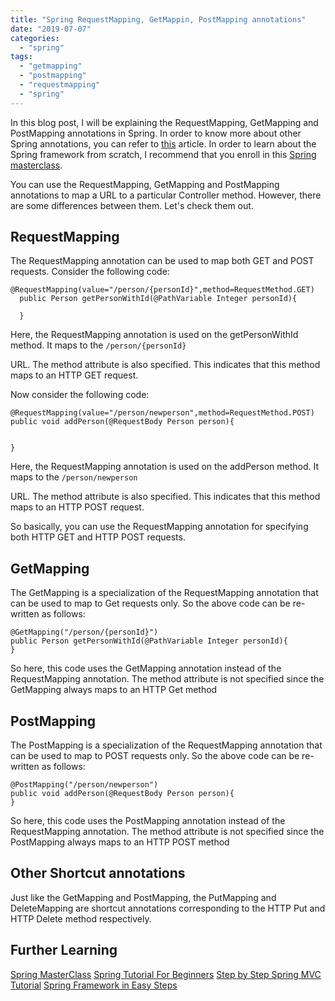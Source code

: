 ```yaml
---
title: "Spring RequestMapping, GetMappin, PostMapping annotations"
date: "2019-07-07"
categories: 
  - "spring"
tags: 
  - "getmapping"
  - "postmapping"
  - "requestmapping"
  - "spring"
---
```


In this blog post, I will be explaining the RequestMapping, GetMapping and PostMapping annotations in Spring. In order to know more about other Spring annotations, you can refer to [this](https://learnjava.co.in/important-spring-mvc-annotations/) article. In order to learn about the Spring framework from scratch, I recommend that you enroll in this [Spring masterclass](https://click.linksynergy.com/deeplink?id=MnzIZAZNE5Y&mid=39197&murl=https%3A%2F%2Fwww.udemy.com%2Fcourse%2Fspring-tutorial-for-beginners%2F).

You can use the RequestMapping, GetMapping and PostMapping annotations to map a URL to a particular Controller method. However, there are some differences between them. Let's check them out.

## RequestMapping

The RequestMapping annotation can be used to map both GET and POST requests. Consider the following code:

```
@RequestMapping(value="/person/{personId}",method=RequestMethod.GET)
  public Person getPersonWithId(@PathVariable Integer personId){
  
  }
```

Here, the RequestMapping annotation is used on the getPersonWithId method. It maps to the `/person/{personId}`

URL. The method attribute is also specified. This indicates that this method maps to an HTTP GET request.

Now consider the following code:

```
@RequestMapping(value="/person/newperson",method=RequestMethod.POST)
public void addPerson(@RequestBody Person person){
 
  
}
```

Here, the RequestMapping annotation is used on the addPerson method. It maps to the `/person/newperson`

URL. The method attribute is also specified. This indicates that this method maps to an HTTP POST request.

So basically, you can use the RequestMapping annotation for specifying both HTTP GET and HTTP POST requests.

## GetMapping

The GetMapping is a specialization of the RequestMapping annotation that can be used to map to Get requests only. So the above code can be re-written as follows:

```
@GetMapping("/person/{personId}")
public Person getPersonWithId(@PathVariable Integer personId){ 
}
```

So here, this code uses the GetMapping annotation instead of the RequestMapping annotation. The method attribute is not specified since the GetMapping always maps to an HTTP Get method

## PostMapping

The PostMapping is a specialization of the RequestMapping annotation that can be used to map to POST requests only. So the above code can be re-written as follows:

```
@PostMapping("/person/newperson") 
public void addPerson(@RequestBody Person person){ 
}
```

So here, this code uses the PostMapping annotation instead of the RequestMapping annotation. The method attribute is not specified since the PostMapping always maps to an HTTP POST method

## Other Shortcut annotations

Just like the GetMapping and PostMapping, the PutMapping and DeleteMapping are shortcut annotations corresponding to the HTTP Put and HTTP Delete method respectively.

## Further Learning

[Spring MasterClass](https://click.linksynergy.com/deeplink?id=MnzIZAZNE5Y&mid=39197&murl=https%3A%2F%2Fwww.udemy.com%2Fcourse%2Fjava-spring-framework-masterclass%2F) [Spring Tutorial For Beginners](https://click.linksynergy.com/deeplink?id=MnzIZAZNE5Y&mid=39197&murl=https%3A%2F%2Fwww.udemy.com%2Fcourse%2Fspring-tutorial-for-beginners%2F) [Step by Step Spring MVC Tutorial](https://click.linksynergy.com/deeplink?id=MnzIZAZNE5Y&mid=39197&murl=https%3A%2F%2Fwww.udemy.com%2Fcourse%2Fspring-mvc-tutorial-for-beginners-step-by-step%2F) [Spring Framework in Easy Steps](https://click.linksynergy.com/deeplink?id=MnzIZAZNE5Y&mid=39197&murl=https%3A%2F%2Fwww.udemy.com%2Fcourse%2Fspringframeworkineasysteps%2F)
